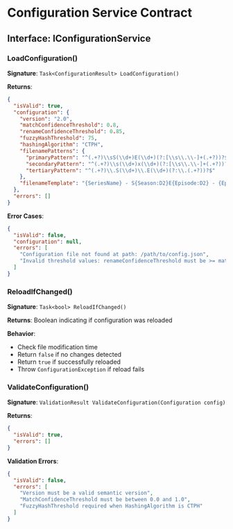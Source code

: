 # Configuration Service Contract








## Interface: IConfigurationService








### LoadConfiguration()








**Signature**: `Task<ConfigurationResult> LoadConfiguration()`

**Returns**:

```json
{
  "isValid": true,
  "configuration": {
    "version": "2.0",
    "matchConfidenceThreshold": 0.8,
    "renameConfidenceThreshold": 0.85,
    "fuzzyHashThreshold": 75,
    "hashingAlgorithm": "CTPH",
    "filenamePatterns": {
      "primaryPattern": "^(.+?)\\sS(\\d+)E(\\d+)(?:[\\s\\.\\-]+(.+?))?$",
      "secondaryPattern": "^(.+?)\\s(\\d+)x(\\d+)(?:[\\s\\.\\-]+(.+?))?$",
      "tertiaryPattern": "^(.+?)\\.S(\\d+)\\.E(\\d+)(?:\\.(.+?))?$"
    },
    "filenameTemplate": "{SeriesName} - S{Season:D2}E{Episode:D2} - {EpisodeName}{FileExtension}"
  },
  "errors": []
}
```








**Error Cases**:

```json
{
  "isValid": false,
  "configuration": null,
  "errors": [
    "Configuration file not found at path: /path/to/config.json",
    "Invalid threshold values: renameConfidenceThreshold must be >= matchConfidenceThreshold"
  ]
}
```








### ReloadIfChanged()








**Signature**: `Task<bool> ReloadIfChanged()`

**Returns**: Boolean indicating if configuration was reloaded

**Behavior**:

- Check file modification time
- Return `false` if no changes detected
- Return `true` if successfully reloaded
- Throw `ConfigurationException` if reload fails

### ValidateConfiguration()








**Signature**: `ValidationResult ValidateConfiguration(Configuration config)`

**Returns**:

```json
{
  "isValid": true,
  "errors": []
}
```








**Validation Errors**:

```json
{
  "isValid": false,
  "errors": [
    "Version must be a valid semantic version",
    "MatchConfidenceThreshold must be between 0.0 and 1.0",
    "FuzzyHashThreshold required when HashingAlgorithm is CTPH"
  ]
}
```








